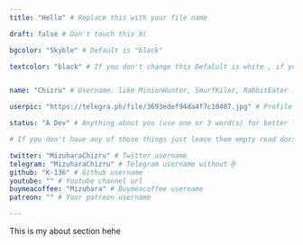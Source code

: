 ```yaml
---
title: "Hello" # Replace this with your file name

draft: false # Don't touch this X(

bgcolor: "Skyble" # Default is "black"

textcolor: "black" # If you don't change this Defalult is white , if you use light color for bg leave it empty or if you you use dark color for bg use light color


name: "Chizru" # Username. like MinionHunter, SmurfKiler, RabbitEater ... this will work as your username

userpic: "https://telegra.ph/file/3693edef94da4f7c10407.jpg" # Profile Image LINK . you must add this. You can use any image svg/png/jpg/gif any

status: "A Dev" # Anything about you (use one or 3 word(s) for better looking)

# If you don't have any of those things just leave them empty read docs for more https://docs.coded.top

twitter: "MizuharaChizru" # Twitter username
telegram: "MizuharaChizru" # Telegram username without @
github: "K-136" # Github username
youtube: "" # Youtube channel url
buymeacoffee: "Mizuhara" # Buymeacoffee username
patreon: "" # Your patreon username 

---
```


<!-- Use this area for introduce yourself 'USE MARKDOWN'-->

This is my about section hehe
